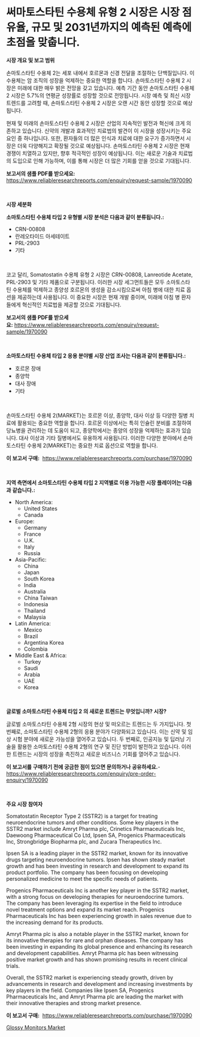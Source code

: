<p><h1>써마토스타틴 수용체 유형 2 시장은 시장 점유율, 규모 및 2031년까지의 예측된 예측에 초점을 맞춥니다.</h1></p><p><strong>시장 개요 및 보고 범위</strong></p>
<p><p>손마토스타틴 수용체 2는 세포 내에서 호르몬과 신경 전달을 조절하는 단백질입니다. 이 수용체는 암 조직의 성장을 억제하는 중요한 역할을 합니다. 손마토스타틴 수용체 2 시장은 미래에 대한 매우 밝은 전망을 갖고 있습니다. 예측 기간 동안 손마토스타틴 수용체 2 시장은 5.7%의 연평균 성장률로 성장할 것으로 전망됩니다. 시장 예측 및 최신 시장 트렌드를 고려할 때, 손마토스타틴 수용체 2 시장은 오랜 시간 동안 성장할 것으로 예상됩니다.</p><p>현재 및 미래의 손마토스타틴 수용체 2 시장은 산업의 지속적인 발전과 혁신에 크게 의존하고 있습니다. 신약의 개발과 효과적인 치료법의 발견이 이 시장을 성장시키는 주요 요인 중 하나입니다. 또한, 환자들의 더 많은 인식과 치료에 대한 요구가 증가하면서 시장은 더욱 다양해지고 확장될 것으로 예상됩니다. 손마토스타틴 수용체 2 시장은 현재 경쟁이 치열하고 있지만, 향후 적극적인 성장이 예상됩니다. 이는 새로운 기술과 치료법의 도입으로 인해 가능하며, 이를 통해 시장은 더 많은 기회를 얻을 것으로 기대됩니다.</p></p>
<p><strong>보고서의 샘플 PDF를 받으세요:</strong> <a href="https://www.reliableresearchreports.com/enquiry/request-sample/1970090">https://www.reliableresearchreports.com/enquiry/request-sample/1970090</a></p>
<p>&nbsp;</p>
<p><strong>시장 세분화</strong></p>
<p><strong>소마토스타틴 수용체 타입 2 유형별 시장 분석은 다음과 같이 분류됩니다.:</strong></p>
<p><ul><li>CRN-00808</li><li>란레오타이드 아세테이트</li><li>PRL-2903</li><li>기타</li></ul></p>
<p>&nbsp;</p>
<p><p>코고 달리, Somatostatin 수용체 유형 2 시장은 CRN-00808, Lanreotide Acetate, PRL-2903 및 기타 제품으로 구분됩니다. 이러한 시장 세그먼트들은 모두 소마토스타틴 수용체를 억제하고 종양성 호르몬의 생성을 감소시킴으로써 아침 병에 대한 치료 옵션을 제공하는데 사용됩니다. 이 중요한 시장은 현재 개발 중이며, 미래에 아침 병 환자들에게 혁신적인 치료법을 제공할 것으로 기대됩니다.</p></p>
<p><strong>보고서의 샘플 PDF를 받으세요:</strong>&nbsp;<a href="https://www.reliableresearchreports.com/enquiry/request-sample/1970090">https://www.reliableresearchreports.com/enquiry/request-sample/1970090</a></p>
<p>&nbsp;</p>
<p><strong> 소마토스타틴 수용체 타입 2 응용 분야별 시장 산업 조사는 다음과 같이 분류됩니다.:</strong></p>
<p><ul><li>호르몬 장애</li><li>종양학</li><li>대사 장애</li><li>기타</li></ul></p>
<p>&nbsp;</p>
<p><p>손마토스타틴 수용체 2(MARKET)는 호르몬 이상, 종양학, 대사 이상 등 다양한 질병 치료에 활용되는 중요한 역할을 합니다. 호르몬 이상에서는 특히 인슐린 분비를 조절하여 당뇨병을 관리하는 데 도움이 되고, 종양학에서는 종양의 성장을 억제하는 효과가 있습니다. 대사 이상과 기타 질병에서도 유용하게 사용됩니다. 이러한 다양한 분야에서 손마토스타틴 수용체 2(MARKET)는 중요한 치료 옵션으로 역할을 합니다.</p></p>
<p><strong>이 보고서 구매:</strong>&nbsp; <a href="https://www.reliableresearchreports.com/purchase/1970090">https://www.reliableresearchreports.com/purchase/1970090</a></p>
<p>&nbsp;</p>
<p><strong>지역 측면에서 소마토스타틴 수용체 타입 2 지역별로 이용 가능한 시장 플레이어는 다음과 같습니다.:</strong></p>
<p><ul>
    <li>
        North America:
        <ul>
            <li>United States</li>
            <li>Canada</li>
        </ul>
    </li>
    <li>
        Europe:
        <ul>
            <li>Germany</li>
            <li>France</li>
            <li>U.K.</li>
            <li>Italy</li>
            <li>Russia</li>
        </ul>
    </li>
    <li>
        Asia-Pacific:
        <ul>
            <li>China</li>
            <li>Japan</li>
            <li>South Korea</li>
            <li>India</li>
            <li>Australia</li>
            <li>China Taiwan</li>
            <li>Indonesia</li>
            <li>Thailand</li>
            <li>Malaysia</li>
        </ul>
    </li>
    <li>
        Latin America:
        <ul>
            <li>Mexico</li>
            <li>Brazil</li>
            <li>Argentina Korea</li>
            <li>Colombia</li>
        </ul>
    </li>
    <li>
        Middle East & Africa:
        <ul>
            <li>Turkey</li>
            <li>Saudi</li>
            <li>Arabia</li>
            <li>UAE</li>
            <li>Korea</li>
        </ul>
    </li>
    </ul></p>
<p>&nbsp;</p>
<p><strong>글로벌 소마토스타틴 수용체 타입 2 의 새로운 트렌드는 무엇입니까? 시장?</strong></p>
<p><p>글로벌 소마토스타틴 수용체 2형 시장의 현상 및 떠오르는 트렌드는 두 가지입니다. 첫 번째로, 소마토스타틴 수용체 2형의 응용 분야가 다양화되고 있습니다. 이는 신약 및 임상 시험 분야에 새로운 가능성을 열어주고 있습니다. 두 번째로, 인공지능 및 딥러닝 기술을 활용한 소마토스타틴 수용체 2형의 연구 및 진단 방법이 발전하고 있습니다. 이러한 트렌드는 시장의 성장을 촉진하고 새로운 비즈니스 기회를 열어주고 있습니다.</p></p>
<p><strong>이 보고서를 구매하기 전에 궁금한 점이 있으면 문의하거나 공유하세요.</strong>- <a href="https://www.reliableresearchreports.com/enquiry/pre-order-enquiry/1970090">https://www.reliableresearchreports.com/enquiry/pre-order-enquiry/1970090</a></p>
<p>&nbsp;</p>
<p><strong>주요 시장 참여자</strong></p>
<p><p>Somatostatin Receptor Type 2 (SSTR2) is a target for treating neuroendocrine tumors and other conditions. Some key players in the SSTR2 market include Amryt Pharma plc, Crinetics Pharmaceuticals Inc, Daewoong Pharmaceutical Co Ltd, Ipsen SA, Progenics Pharmaceuticals Inc, Strongbridge Biopharma plc, and Zucara Therapeutics Inc.</p><p>Ipsen SA is a leading player in the SSTR2 market, known for its innovative drugs targeting neuroendocrine tumors. Ipsen has shown steady market growth and has been investing in research and development to expand its product portfolio. The company has been focusing on developing personalized medicine to meet the specific needs of patients.</p><p>Progenics Pharmaceuticals Inc is another key player in the SSTR2 market, with a strong focus on developing therapies for neuroendocrine tumors. The company has been leveraging its expertise in the field to introduce novel treatment options and expand its market reach. Progenics Pharmaceuticals Inc has been experiencing growth in sales revenue due to the increasing demand for its products.</p><p>Amryt Pharma plc is also a notable player in the SSTR2 market, known for its innovative therapies for rare and orphan diseases. The company has been investing in expanding its global presence and enhancing its research and development capabilities. Amryt Pharma plc has been witnessing positive market growth and has shown promising results in recent clinical trials.</p><p>Overall, the SSTR2 market is experiencing steady growth, driven by advancements in research and development and increasing investments by key players in the field. Companies like Ipsen SA, Progenics Pharmaceuticals Inc, and Amryt Pharma plc are leading the market with their innovative therapies and strong market presence.</p></p>
<p><strong>이 보고서 구매:</strong>&nbsp;&nbsp;<a href="https://www.reliableresearchreports.com/purchase/1970090">https://www.reliableresearchreports.com/purchase/1970090</a></p>
<p><p><a href="https://github.com/BryceTownsendr/Market-Research-Report-List-4/blob/main/glossy-monitors-market.md">Glossy Monitors Market</a></p></p>
